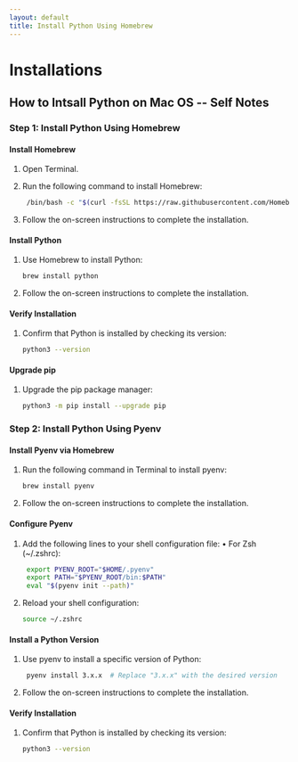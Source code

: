 ```yaml
---
layout: default
title: Install Python Using Homebrew
---
```


# Installations

## How to Intsall Python on Mac OS -- Self Notes

### Step 1: Install Python Using Homebrew

#### Install Homebrew
1. Open Terminal.
2. Run the following command to install Homebrew:
   ```bash
    /bin/bash -c "$(curl -fsSL https://raw.githubusercontent.com/Homebrew/install/HEAD/install.sh)"
   ```

3.	Follow the on-screen instructions to complete the installation.

#### Install Python

1.	Use Homebrew to install Python:
    ```bash
    brew install python
    ```

2. Follow the on-screen instructions to complete the installation.

#### Verify Installation

1. Confirm that Python is installed by checking its version:
    ```bash
    python3 --version
    ```

#### Upgrade pip

1. Upgrade the pip package manager:
    ```bash
    python3 -m pip install --upgrade pip
    ```

### Step 2: Install Python Using Pyenv

#### Install Pyenv via Homebrew

1. Run the following command in Terminal to install pyenv:
    ```bash
    brew install pyenv
    ```

2. Follow the on-screen instructions to complete the installation.

#### Configure Pyenv

1. Add the following lines to your shell configuration file:
   •	For Zsh (~/.zshrc):
   ```bash
    export PYENV_ROOT="$HOME/.pyenv"
    export PATH="$PYENV_ROOT/bin:$PATH"
    eval "$(pyenv init --path)"
   ``` 

2. Reload your shell configuration:
    ```bash
    source ~/.zshrc
    ```

#### Install a Python Version

1. Use pyenv to install a specific version of Python:
   ```bash 
    pyenv install 3.x.x  # Replace "3.x.x" with the desired version
   ```


2.	Follow the on-screen instructions to complete the installation.

#### Verify Installation

1.	Confirm that Python is installed by checking its version:
    ```bash
    python3 --version
    ```
